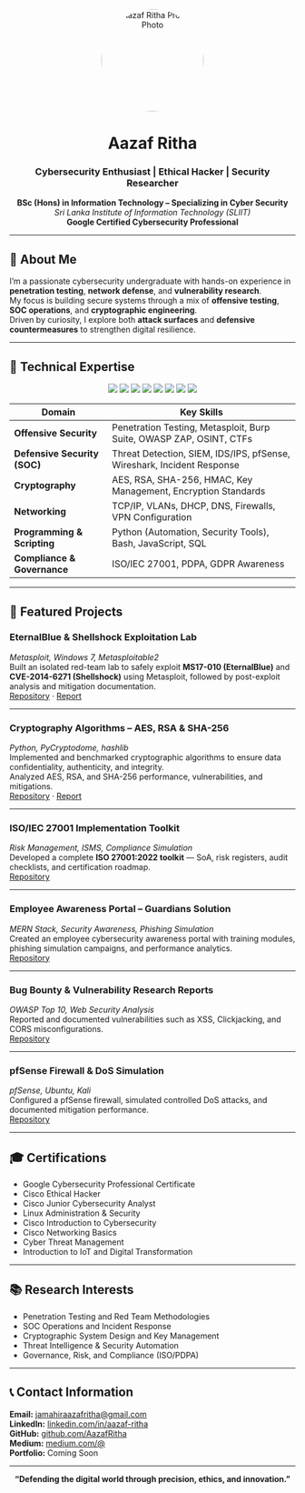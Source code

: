 <!-- Profile Header -->
<p align="center">
  <img src="https://github.com/<your-username>/<your-username>/blob/main/profile.jpg" width="180" height="180" style="border-radius:50%; object-fit:cover;" alt="Aazaf Ritha Profile Photo"/>
</p>

<h1 align="center">Aazaf Ritha</h1>
<h3 align="center">Cybersecurity Enthusiast | Ethical Hacker | Security Researcher</h3>

<p align="center">
  <strong>BSc (Hons) in Information Technology – Specializing in Cyber Security</strong><br>
  <em>Sri Lanka Institute of Information Technology (SLIIT)</em><br>
  <strong>Google Certified Cybersecurity Professional</strong>
</p>

---

## 🧭 About Me
I’m a passionate cybersecurity undergraduate with hands-on experience in **penetration testing**, **network defense**, and **vulnerability research**.  
My focus is building secure systems through a mix of **offensive testing**, **SOC operations**, and **cryptographic engineering**.  
Driven by curiosity, I explore both **attack surfaces** and **defensive countermeasures** to strengthen digital resilience.

---

## 🧰 Technical Expertise

<p align="center">
  <img src="https://img.shields.io/badge/Linux-000000?style=for-the-badge&logo=linux&logoColor=white"/>
  <img src="https://img.shields.io/badge/Kali%20Linux-268BEE?style=for-the-badge&logo=kalilinux&logoColor=white"/>
  <img src="https://img.shields.io/badge/Python-14354C?style=for-the-badge&logo=python&logoColor=white"/>
  <img src="https://img.shields.io/badge/Bash-121011?style=for-the-badge&logo=gnu-bash&logoColor=white"/>
  <img src="https://img.shields.io/badge/Metasploit-0078D6?style=for-the-badge&logo=metasploit&logoColor=white"/>
  <img src="https://img.shields.io/badge/Wireshark-1679A7?style=for-the-badge&logo=wireshark&logoColor=white"/>
  <img src="https://img.shields.io/badge/Nmap-005C84?style=for-the-badge&logo=nmap&logoColor=white"/>
  <img src="https://img.shields.io/badge/GitHub-181717?style=for-the-badge&logo=github&logoColor=white"/>
</p>

| **Domain** | **Key Skills** |
|-------------|----------------|
| **Offensive Security** | Penetration Testing, Metasploit, Burp Suite, OWASP ZAP, OSINT, CTFs |
| **Defensive Security (SOC)** | Threat Detection, SIEM, IDS/IPS, pfSense, Wireshark, Incident Response |
| **Cryptography** | AES, RSA, SHA-256, HMAC, Key Management, Encryption Standards |
| **Networking** | TCP/IP, VLANs, DHCP, DNS, Firewalls, VPN Configuration |
| **Programming & Scripting** | Python (Automation, Security Tools), Bash, JavaScript, SQL |
| **Compliance & Governance** | ISO/IEC 27001, PDPA, GDPR Awareness |

---

## 🧪 Featured Projects

### EternalBlue & Shellshock Exploitation Lab  
*Metasploit, Windows 7, Metasploitable2*  
Built an isolated red-team lab to safely exploit **MS17-010 (EternalBlue)** and **CVE-2014-6271 (Shellshock)** using Metasploit, followed by post-exploit analysis and mitigation documentation.  
[Repository](https://github.com/<your-username>/eternalblue-shellshock-lab) · [Report](https://github.com/<your-username>/eternalblue-shellshock-lab/blob/main/report/EternalBlue_Shellshock_Report_v1.pdf)

---

### Cryptography Algorithms – AES, RSA & SHA-256  
*Python, PyCryptodome, hashlib*  
Implemented and benchmarked cryptographic algorithms to ensure data confidentiality, authenticity, and integrity.  
Analyzed AES, RSA, and SHA-256 performance, vulnerabilities, and mitigations.  
[Repository](https://github.com/<your-username>/cryptography-aes-rsa-sha256) · [Report](https://github.com/<your-username>/cryptography-aes-rsa-sha256/blob/main/report/Cryptography_Report.pdf)

---

### ISO/IEC 27001 Implementation Toolkit  
*Risk Management, ISMS, Compliance Simulation*  
Developed a complete **ISO 27001:2022 toolkit** — SoA, risk registers, audit checklists, and certification roadmap.  
[Repository](https://github.com/<your-username>/iso27001-toolkit)

---

### Employee Awareness Portal – Guardians Solution  
*MERN Stack, Security Awareness, Phishing Simulation*  
Created an employee cybersecurity awareness portal with training modules, phishing simulation campaigns, and performance analytics.  
[Repository](https://github.com/<your-username>/guardians-awareness-portal)

---

### Bug Bounty & Vulnerability Research Reports  
*OWASP Top 10, Web Security Analysis*  
Reported and documented vulnerabilities such as XSS, Clickjacking, and CORS misconfigurations.  
[Repository](https://github.com/AazafRitha/bug-bounty-reports)

---

### pfSense Firewall & DoS Simulation  
*pfSense, Ubuntu, Kali*  
Configured a pfSense firewall, simulated controlled DoS attacks, and documented mitigation performance.  
[Repository](https://github.com/<your-username>/pfsense-dos-simulation)

---

## 🎓 Certifications
- Google Cybersecurity Professional Certificate  
- Cisco Ethical Hacker  
- Cisco Junior Cybersecurity Analyst  
- Linux Administration & Security  
- Cisco Introduction to Cybersecurity  
- Cisco Networking Basics  
- Cyber Threat Management  
- Introduction to IoT and Digital Transformation  

---

## 📚 Research Interests
- Penetration Testing and Red Team Methodologies  
- SOC Operations and Incident Response  
- Cryptographic System Design and Key Management  
- Threat Intelligence & Security Automation  
- Governance, Risk, and Compliance (ISO/PDPA)

---

## 📞 Contact Information
**Email:** [jamahiraazafritha@gmail.com](mailto:jamahiraazafritha@gmail.com)  
**LinkedIn:** [linkedin.com/in/aazaf-ritha](https://linkedin.com/in/aazaf-ritha)  
**GitHub:** [github.com/AazafRitha](https://github.com/AazafRitha)  
**Medium:** [medium.com/@<your-medium-handle>](https://medium.com/@<your-medium-handle>)  
**Portfolio:** Coming Soon  

---

<p align="center"><strong>“Defending the digital world through precision, ethics, and innovation.”</strong></p>
